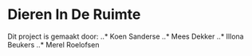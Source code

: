 # Dieren In De Ruimte

Dit project is gemaakt door:
..* Koen Sanderse
..* Mees Dekker
..* Illona Beukers
..* Merel Roelofsen